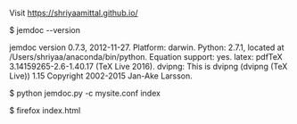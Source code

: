 Visit https://shriyaamittal.github.io/

$ jemdoc --version

jemdoc version 0.7.3, 2012-11-27.
Platform: darwin.
Python: 2.7.1, located at /Users/shriyaa/anaconda/bin/python.
Equation support: yes.
  latex: pdfTeX 3.14159265-2.6-1.40.17 (TeX Live 2016).
    dvipng: This is dvipng (dvipng (TeX Live)) 1.15 Copyright 2002-2015 Jan-Ake Larsson.


$ python jemdoc.py -c mysite.conf index

$ firefox index.html
